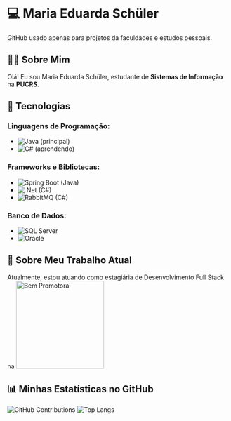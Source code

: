# 💻 Maria Eduarda Schüler

GitHub usado apenas para projetos da faculdades e estudos pessoais.

## 👩‍🎓 Sobre Mim
Olá! Eu sou Maria Eduarda Schüler, estudante de **Sistemas de Informação**
 na **PUCRS**.

## 🚀 Tecnologias
### Linguagens de Programação:
- ![Java](https://img.shields.io/badge/Java-ED8B00?style=for-the-badge&logo=java&logoColor=white) (principal)
- ![C#](https://img.shields.io/badge/C%23-239120?style=for-the-badge&logo=c-sharp&logoColor=white) (aprendendo)

### Frameworks e Bibliotecas:
- ![Spring Boot](https://img.shields.io/badge/Spring_Boot-6DB33F?style=for-the-badge&logo=spring-boot&logoColor=white) (Java)
- 	![.Net](https://img.shields.io/badge/.NET-5C2D91?style=for-the-badge&logo=.net&logoColor=white) (C#)
- 	![RabbitMQ](https://img.shields.io/badge/RabbitMQ-v3.8-orange?logo=rabbitmq&logoColor=white) (C#)

### Banco de Dados:
- ![SQL Server](https://img.shields.io/badge/SQL_Server-CC2927?style=for-the-badge&logo=microsoft-sql-server&logoColor=white) 
- ![Oracle](https://img.shields.io/badge/Oracle-F80000?style=for-the-badge&logo=oracle&logoColor=white) 

## 💼 Sobre Meu Trabalho Atual
Atualmente, estou atuando como estagiária de Desenvolvimento Full Stack na 
<img src="https://github.com/EduardaSchuler/EduardaSchuler/assets/45366066/13e17119-6cae-4cd7-8525-e4ac83681750" alt="Bem Promotora" width="200">

## 📊 Minhas Estatísticas no GitHub

![GitHub Contributions](https://github-readme-streak-stats.herokuapp.com/?user=EduardaSchuler&theme=radical)
![Top Langs](https://github-readme-stats.vercel.app/api/top-langs/?username=EduardaSchuler&layout=compact)

